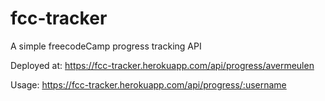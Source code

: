 # fcc-tracker

A simple freecodeCamp progress tracking API

Deployed at: https://fcc-tracker.herokuapp.com/api/progress/avermeulen

Usage: https://fcc-tracker.herokuapp.com/api/progress/:username

